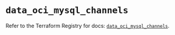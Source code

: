 # `data_oci_mysql_channels`

Refer to the Terraform Registry for docs: [`data_oci_mysql_channels`](https://registry.terraform.io/providers/hashicorp/oci/7.19.0/docs/data-sources/mysql_channels).
